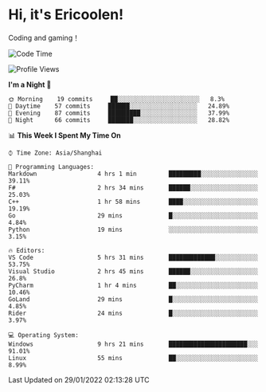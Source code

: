 # Hi, it's Ericoolen!
Coding and gaming！

<!--START_SECTION:waka-->
![Code Time](http://img.shields.io/badge/Code%20Time-161%20hrs%2011%20mins-blue)

![Profile Views](http://img.shields.io/badge/Profile%20Views-0-blue)

**I'm a Night 🦉** 

```text
🌞 Morning    19 commits     ██░░░░░░░░░░░░░░░░░░░░░░░   8.3% 
🌆 Daytime    57 commits     ██████░░░░░░░░░░░░░░░░░░░   24.89% 
🌃 Evening    87 commits     █████████░░░░░░░░░░░░░░░░   37.99% 
🌙 Night      66 commits     ███████░░░░░░░░░░░░░░░░░░   28.82%

```


📊 **This Week I Spent My Time On** 

```text
⌚︎ Time Zone: Asia/Shanghai

💬 Programming Languages: 
Markdown                 4 hrs 1 min         █████████░░░░░░░░░░░░░░░░   39.11% 
F#                       2 hrs 34 mins       ██████░░░░░░░░░░░░░░░░░░░   25.03% 
C++                      1 hr 58 mins        ████░░░░░░░░░░░░░░░░░░░░░   19.19% 
Go                       29 mins             █░░░░░░░░░░░░░░░░░░░░░░░░   4.84% 
Python                   19 mins             ░░░░░░░░░░░░░░░░░░░░░░░░░   3.15%

🔥 Editors: 
VS Code                  5 hrs 31 mins       █████████████░░░░░░░░░░░░   53.75% 
Visual Studio            2 hrs 45 mins       ██████░░░░░░░░░░░░░░░░░░░   26.8% 
PyCharm                  1 hr 4 mins         ██░░░░░░░░░░░░░░░░░░░░░░░   10.46% 
GoLand                   29 mins             █░░░░░░░░░░░░░░░░░░░░░░░░   4.85% 
Rider                    24 mins             █░░░░░░░░░░░░░░░░░░░░░░░░   3.97%

💻 Operating System: 
Windows                  9 hrs 21 mins       ██████████████████████░░░   91.01% 
Linux                    55 mins             ██░░░░░░░░░░░░░░░░░░░░░░░   8.99%

```


 Last Updated on 29/01/2022 02:13:28 UTC
<!--END_SECTION:waka-->

